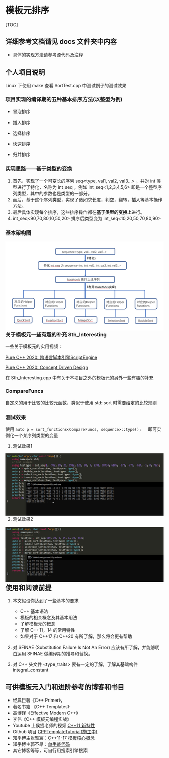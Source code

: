 # 模板元排序

[TOC]



## 详细参考文档请见 docs 文件夹中内容

- 具体的实现方法请参考源代码及注释

## 个人项目说明

Linux 下使用 make 查看 SortTest.cpp 中测试例子的测试效果

### 项目实现的编译期的五种基本排序方法(以整型为例)

- 冒泡排序

- 插入排序
- 选择排序

- 快速排序

- 归并排序

### 实现思路——**基于类型的变换**

1. 首先，实现了一个可变长的序列 seq\<type, val1, val2, val3...\> ，并对 int 类型进行了特化，名称为 int_seq 。例如 int_seq\<1,2,3,4,5,6\> 即是一个整型序列类型，其中的参数也是类型的一部分。
2. 而后，基于这个序列类型，实现了诸如求长度，判空，翻转，插入等基本操作方法。
3. 最后具体实现每个排序，这些排序操作都在**基于类型的变换上**进行。
4. int_seq\<90,70,80,10,50,20\> 排序后类型变为 int_seq\<10,20,50,70,80,90\>



### 基本架构图

<img src=".\images\architecture.png" alt="测试效果1" style="zoom:50%;" align="left" />



### 关于模板元一些有趣的补充 Sth_Interesting

一些关于模板元的实用视频：

[Pure C++ 2020: 跨语言脚本引擎ScriptEngine](https://www.bilibili.com/video/BV1vh411275E)

[Pure C++ 2020: Concept Driven Design](https://www.bilibili.com/video/BV1B54y1s7dp)

在 Sth_Interesting.cpp 中有关于本项目之外的模板元的另外一些有趣的补充



### CompareFuncs

自定义的用于比较的比较元函数，类似于使用 std::sort 时需要给定的比较规则



### 测试效果

使用 `auto p = sort_functions<CompareFuncs, sequence>::type();   `即可实例化一个某序列类型的变量

1. 测试效果1

<img src=".\images\Test1.png" alt="测试效果1" style="zoom:50%;" align="left" />

2. 测试效果2

<img src=".\images\Test2.png" alt="测试效果2" style="zoom:50%;" align="left" />



## 使用和阅读前提

1. 本文假设你达到了一些基本的要求
    - C++ 基本语法
    - 模板的相关概念及其基本用法
    - 了解模板元的概念
    - 了解 C++11，14 的常用特性
    - 如果对于 C++17 和 C++20 有所了解，那么将会更有帮助

2. 对 SFINAE (Substitution Failure Is Not An Error) 应该有所了解，并能够明白运用 SFINAE 做编译期的推导和替换。
3. 对 C++ 头文件 \<type_traits\> 要有一定的了解，了解其基础构件 integral_constant 



## 可供模板元入门和进阶参考的博客和书目

- 经典巨著《C++ Primer》，
- 著名书籍 《C++ Templates》
- 高博译《Effective Modern C++》
- 李伟《C++ 模板元编程实战》
- Youtube 上侯捷老师的视频 [C++11 新特性](https://www.youtube.com/watch?v=TJIb9TGfDIw&list=PL-X74YXt4LVYo_bk-jHMV5T3LHRYRbZoH&index=2)
- Github 项目 [CPPTemplateTutorial(施工中)](https://github.com/wuye9036/CppTemplateTutorial)
- 知乎博主张雅宸：[C++11-17 模板核心概念](https://www.zhihu.com/column/c_1306966457508118528)
- 知乎博主郭不昂：[单手敲代码](https://www.zhihu.com/column/c_1384125795212886016)
- 其它博客等等，可自行用搜索引擎搜索
